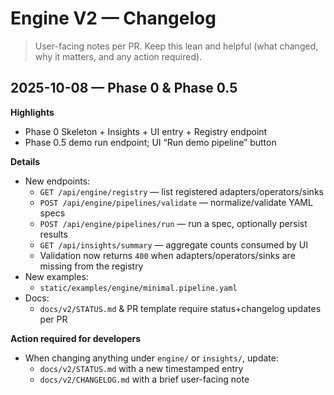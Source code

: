 # Engine V2 — Changelog

> User-facing notes per PR. Keep this lean and helpful (what changed, why it matters, and any action required).

## 2025-10-08 — Phase 0 & Phase 0.5

**Highlights**
- Phase 0 Skeleton + Insights + UI entry + Registry endpoint
- Phase 0.5 demo run endpoint; UI “Run demo pipeline” button

**Details**
- New endpoints:
  - `GET /api/engine/registry` — list registered adapters/operators/sinks
  - `POST /api/engine/pipelines/validate` — normalize/validate YAML specs
  - `POST /api/engine/pipelines/run` — run a spec, optionally persist results
  - `GET /api/insights/summary` — aggregate counts consumed by UI
  - Validation now returns `400` when adapters/operators/sinks are missing from the registry
- New examples:
  - `static/examples/engine/minimal.pipeline.yaml`
- Docs:
  - `docs/v2/STATUS.md` & PR template require status+changelog updates per PR

**Action required for developers**
- When changing anything under `engine/` or `insights/`, update:
  - `docs/v2/STATUS.md` with a new timestamped entry
  - `docs/v2/CHANGELOG.md` with a brief user-facing note
